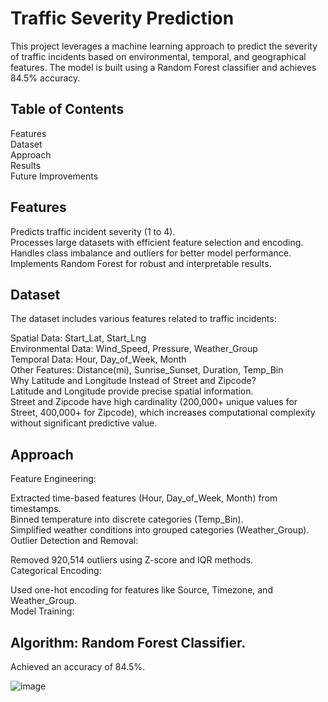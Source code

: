#  Traffic Severity Prediction
This project leverages a machine learning approach to predict the severity of traffic incidents based on environmental, temporal, and geographical features. The model is built using a Random Forest classifier and achieves 84.5% accuracy.

## Table of Contents
Features  
Dataset  
Approach  
Results  
Future Improvements  

## Features
Predicts traffic incident severity (1 to 4).  
Processes large datasets with efficient feature selection and encoding.  
Handles class imbalance and outliers for better model performance.  
Implements Random Forest for robust and interpretable results.  

## Dataset
The dataset includes various features related to traffic incidents:  

Spatial Data: Start_Lat, Start_Lng  
Environmental Data: Wind_Speed, Pressure, Weather_Group  
Temporal Data: Hour, Day_of_Week, Month  
Other Features: Distance(mi), Sunrise_Sunset, Duration, Temp_Bin  
Why Latitude and Longitude Instead of Street and Zipcode?  
Latitude and Longitude provide precise spatial information.  
Street and Zipcode have high cardinality (200,000+ unique values for Street, 400,000+ for Zipcode), which increases computational complexity without significant predictive value.  

## Approach
Feature Engineering:  

Extracted time-based features (Hour, Day_of_Week, Month) from timestamps.  
Binned temperature into discrete categories (Temp_Bin).  
Simplified weather conditions into grouped categories (Weather_Group).  
Outlier Detection and Removal:  

Removed 920,514 outliers using Z-score and IQR methods.  
Categorical Encoding:  

Used one-hot encoding for features like Source, Timezone, and Weather_Group.  
Model Training:  

## Algorithm: Random Forest Classifier.  
Achieved an accuracy of 84.5%.  

![image](https://github.com/user-attachments/assets/aa493865-f057-4b87-9fff-6b79e4845a9e)

